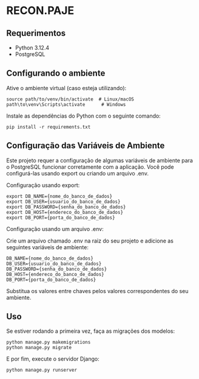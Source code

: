 # RECON.PAJE

## Requerimentos

- Python 3.12.4
- PostgreSQL

## Configurando o ambiente

Ative o ambiente virtual (caso esteja utilizando):

    source path/to/venv/bin/activate  # Linux/macOS
    path\to\venv\Scripts\activate      # Windows

Instale as dependências do Python com o seguinte comando:

    pip install -r requirements.txt


## Configuração das Variáveis de Ambiente

Este projeto requer a configuração de algumas variáveis de ambiente para o PostgreSQL funcionar corretamente com a aplicação. Você pode configurá-las usando export ou criando um arquivo .env.

Configuração usando export:

    export DB_NAME={nome_do_banco_de_dados}
    export DB_USER={usuario_do_banco_de_dados}
    export DB_PASSWORD={senha_do_banco_de_dados}
    export DB_HOST={endereco_do_banco_de_dados}
    export DB_PORT={porta_do_banco_de_dados}

Configuração usando um arquivo .env:

Crie um arquivo chamado .env na raiz do seu projeto e adicione as seguintes variáveis de ambiente:

    DB_NAME={nome_do_banco_de_dados}
    DB_USER={usuario_do_banco_de_dados}
    DB_PASSWORD={senha_do_banco_de_dados}
    DB_HOST={endereco_do_banco_de_dados}
    DB_PORT={porta_do_banco_de_dados}

Substitua os valores entre chaves pelos valores correspondentes do seu ambiente.

## Uso

Se estiver rodando a primeira vez, faça as migrações dos modelos:

    python manage.py makemigrations
    python manage.py migrate

E por fim, execute o servidor Django:

    python manage.py runserver
